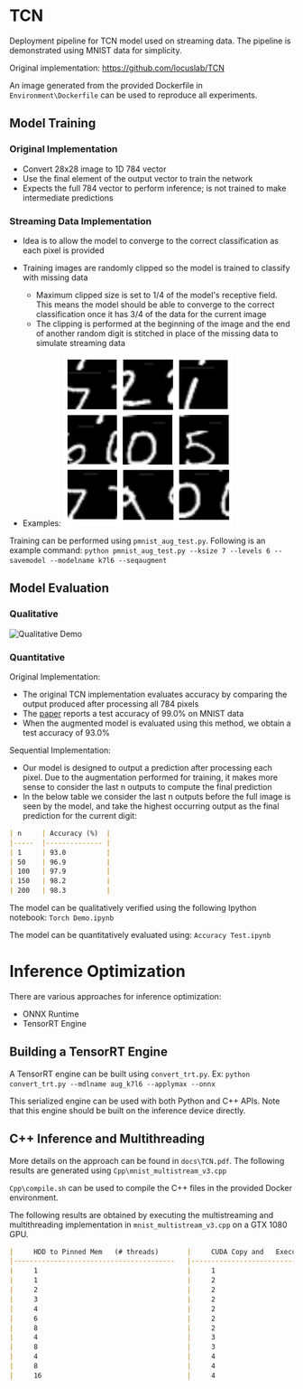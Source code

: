 # TCN 
Deployment pipeline for TCN model used on streaming data. The pipeline is demonstrated using MNIST data for simplicity.

Original implementation: https://github.com/locuslab/TCN

An image generated from the provided Dockerfile in `Environment\Dockerfile` can be used to reproduce all experiments.

## Model Training
### Original Implementation
-    Convert 28x28 image to 1D 784 vector
-   Use the final element of the output vector to train the network
-   Expects the full 784 vector to perform inference; is not trained to make intermediate predictions

### Streaming Data Implementation
-   Idea is to allow the model to converge to the correct classification as each pixel is provided
-   Training images are randomly clipped so the model is trained to classify with missing data

	-   Maximum clipped size is set to 1/4 of the model's receptive field. This means the model should be able to converge to the correct classification once it has 3/4 of the data for the current image
	-   The clipping is performed at the beginning of the image and the end of another random digit is stitched in  place of the missing data to simulate streaming data

-   Examples:
![Augmented Images](https://github.com/shivadb/TCN/blob/master/docs/augmented_train_samples.PNG)

Training can be performed using `pmnist_aug_test.py`. Following is an example command:
	`python pmnist_aug_test.py --ksize 7 --levels 6 --savemodel --modelname k7l6 --seqaugment`

## Model Evaluation
### Qualitative
![Qualitative Demo](https://github.com/shivadb/TCN/blob/master/docs/augmented_demo.gif)

### Quantitative
Original Implementation:

-   The original TCN implementation evaluates accuracy by comparing the output produced after processing all 784 pixels
-   The [paper](https://arxiv.org/abs/1803.01271) reports a test accuracy of 99.0% on MNIST data
-   When the augmented model is evaluated using this method, we obtain a test accuracy of 93.0%

Sequential Implementation:

-   Our model is designed to output a prediction after processing each pixel. Due to the augmentation performed for training, it makes more sense to consider the last n outputs to compute the final prediction
-   In the below table we consider the last n outputs before the full image is seen by the model, and take the highest occurring output as the final prediction for the current digit:

```markdown
| n   	| Accuracy (%) 	|
|-----	|--------------	|
| 1   	| 93.0         	|
| 50  	| 96.9         	|
| 100 	| 97.9         	|
| 150 	| 98.2         	|
| 200 	| 98.3         	|
```

The model can be qualitatively verified using the following Ipython notebook: `Torch Demo.ipynb`

The model can be quantitatively evaluated using: `Accuracy Test.ipynb`

# Inference Optimization

There are various approaches for inference optimization:
- ONNX Runtime
- TensorRT Engine

## Building a TensorRT Engine
A TensorRT engine can be built using `convert_trt.py`. 
Ex: `python convert_trt.py --mdlname aug_k7l6 --applymax --onnx`

This serialized engine can be used with both Python and C++ APIs. Note that this engine should be built on the inference device directly.

## C++ Inference and Multithreading
More details on the approach can be found in `docs\TCN.pdf`. The following results are generated using `Cpp\mnist_multistream_v3.cpp`

`Cpp\compile.sh` can be used to compile the C++ files in the provided Docker environment. 

The following results are obtained by executing the multistreaming and multithreading  implementation in `mnist_multistream_v3.cpp` on a GTX 1080 GPU.


```markdown
|     HDD to Pinned Mem   (# threads)    	|     CUDA Copy and   Execution (# threads)    	|     Avg Execution Time   (ms)    	|
|----------------------------------------	|----------------------------------------------	|----------------------------------	|
|     1                                  	|     1                                        	|     0.39                         	|
|     1                                  	|     2                                        	|     0.33                         	|
|     2                                  	|     2                                        	|     0.33                         	|
|     3                                  	|     2                                        	|     0.33                         	|
|     4                                  	|     2                                        	|     0.32                         	|
|     6                                  	|     2                                        	|     0.32                         	|
|     8                                  	|     2                                        	|     0.33                         	|
|     4                                  	|     3                                        	|     0.42                         	|
|     8                                  	|     3                                        	|     0.40                         	|
|     4                                  	|     4                                        	|     0.43                         	|
|     8                                  	|     4                                        	|     0.42                         	|
|     16                                 	|     4                                        	|     0.42                         	|
```
